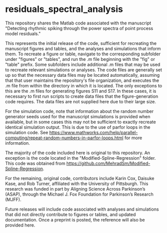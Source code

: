 # residuals_spectral_analysis

This repository shares the Matlab code associated with the manuscript "Detecting rhythmic spiking through the power spectra of point process model residuals."

This represents the initial release of the code, sufficient for recreating the manuscript figures and tables, and the analyses and simulations that inform them. To recreate a figure or table, navigate to the corresponding subfolder under "figures" or "tables", and run the .m file beginning with the "fig" or "table" prefix.  Some subfolders include additional .m files that may be used to recreate relevant simulations or analyses. The code files are generally set up so that the necessary data files may be located automatically, assuming that that user maintains the repository's file organization, and executes the .m file from within the directory in which it is located. The only exceptions to this are the .m files for generating figures S11 and S17. In these cases, it is necessary to first run scripts to create data files that the figure-generation code requires. The data files are not supplied here due to their large size.

For the simulation code, note that information about the random number generator seeds used for the manuscript simulations is provided when available, but in some cases this may not be sufficient to exactly recreate identical simulation output.  This is due to the use of parfor loops in the simulation code.  See https://www.mathworks.com/help/parallel-computing/repeat-random-numbers-in-parfor-loops.html for more information.

The majority of the code included here is original to this repository.  An exception is the code located in the "Modified-Spline-Regression" folder.  This code was obtained from https://github.com/MehradSm/Modified-Spline-Regression.

For the remaining, original code, contributors include Karin Cox, Daisuke Kase, and Rob Turner, affiliated with the University of Pittsburgh. This research was funded in part by Aligning Science Across Parkinson’s (ASAP), through the Michael J. Fox Foundation for Parkinson’s Research (MJFF). 

Future releases will include code associated with analyses and simulations that did not directly contribute to figures or tables, and updated documentation.  Once a preprint is posted, the reference will also be provided here.


